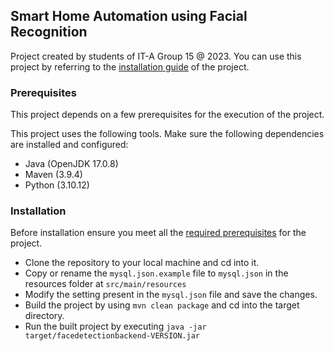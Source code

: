 ## Smart Home Automation using Facial Recognition

Project created by students of IT-A Group 15 @ 2023.
You can use this project by referring to the [installation guide](#installation) of the project.

### Prerequisites

This project depends on a few prerequisites for the execution of the project.

This project uses the following tools. Make sure the following dependencies are installed and configured:

- Java (OpenJDK 17.0.8)
- Maven (3.9.4)
- Python (3.10.12)

### Installation

Before installation ensure you meet all the [required prerequisites](#prerequisites) for the project.

- Clone the repository to your local machine and cd into it.
- Copy or rename the `mysql.json.example` file to `mysql.json` in the resources folder at `src/main/resources`
- Modify the setting present in the `mysql.json` file and save the changes.
- Build the project by using `mvn clean package` and cd into the target directory.
- Run the built project by executing `java -jar target/facedetectionbackend-VERSION.jar`
